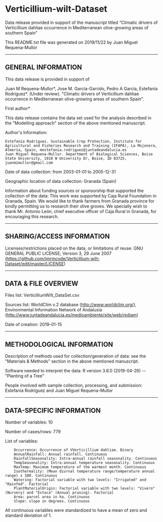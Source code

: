 # Verticillium-wilt-Dataset
Data release provided in support of the manuscript titled “Climatic drivers of Verticillium dahliae occurrence in Mediterranean olive-growing areas of southern Spain”

This README.txt file was generated on 2019/11/22 by Juan Miguel Requena-Mullor

-------------------
GENERAL INFORMATION
-------------------

This data release is provided in support of 

Juan M Requena-Mullor*, Jose M. García-Garrido, Pedro A García, Estefanía Rodríguez*. (Under review). "Climatic drivers of Verticillium dahliae occurrence in Mediterranean olive-growing areas of southern Spain".

First author*

This data release contains the data set used for the analysis described in the "Modelling approach" section of the above mentioned manuscript.

Author's Information:

	Estefanía Rodríguez. Sustainable Crop Protection, Institute for Agricultural and Fisheries Research and Training (IFAPA), La Mojonera, Almería, Spain, mestefania.rodriguez@juntadeandalucia.es
	Juan Miguel Requena-Mullor. Department of Biological Sciences, Boise State University, 1910 W University Dr, Boise, ID 83725, juanmimullor@gmail.com


Date of data collection: from 2003-01-01 to 2005-12-31

Geographic location of data collection: Granada (Spain)

Information about funding sources or sponsorship that supported the collection of the data: This work was supported by Caja Rural Foundation in Granada, Spain. We would like to thank farmers from Granada province for kindly permitting us to research their olive groves. We specially wish to thank Mr. Antonio León, chief executive officer of Caja Rural in Granada, for encouraging this research.


--------------------------
SHARING/ACCESS INFORMATION
-------------------------- 

Licenses/restrictions placed on the data, or limitations of reuse: GNU GENERAL PUBLIC LICENSE; Version 3, 29 June 2007 (https://github.com/jmrmcode/Verticillium-wilt-Dataset/edit/master/LICENSE)


--------------------
DATA & FILE OVERVIEW
--------------------

Files list: VerticilliumWilt_DataSet.csv

Sources list: WorldClim v.2 database (http://www.worldclim.org/), Environmental Information Network of Andalusia (http://www.juntadeandalucia.es/medioambiente/site/web/rediam)

Date of creation: 2019-01-15


--------------------------
METHODOLOGICAL INFORMATION
--------------------------

Description of methods used for collection/generation of data: see the "Materials & Methods" section in the above mentioned manuscript.

Software needed to interpret the data: R version 3.6.0 (2019-04-26) -- "Planting of a Tree" 

People involved with sample collection, processing, and submission: Estefanía Rodríguez and Juan Miguel Requena-Mullor


--------------------------
DATA-SPECIFIC INFORMATION
--------------------------

Number of variables: 10

Number of cases/rows: 779

List of variables:

		Occurrence: Occurrence of VVerticillium dahliae. Binary
		AnnualRainfall: Annual rainfall. Continuous
		RainfallSeasonality: Intra-annual rainfall seasonality. Continuous
		TempSeasonality: Intra-annual temperature seasonality. Continuous
		MaxTemp: Maximum temperature of the warmest month. Continuous
		Isothermality: (Mean diurnal temperature range/temperature annual range) x 100. Continuous
		Watering: Factorial variable with two levels: "Irrigated" and "Rainfed". Factorial
		PlantMaterialOrigin: Factorial variable with two levels: "Vivero" (Nursery) and "Estaca" (Annual pruning). Factorial
		Area: parcel area in ha. Continuous
		Slope: slope in degrees. Continuous

All continuous variables were standardized to have a mean of zero and standard deviation of 1.
